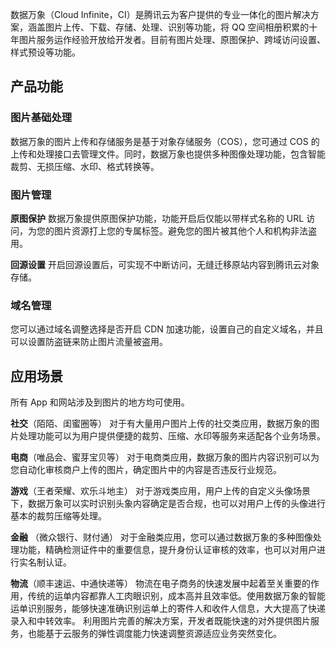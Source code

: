 
数据万象（Cloud Infinite，CI）是腾讯云为客户提供的专业一体化的图片解决方案，涵盖图片上传、下载、存储、处理、识别等功能，将 QQ 空间相册积累的十年图片服务运作经验开放给开发者。目前有图片处理、原图保护、跨域访问设置、样式预设等功能。

## 产品功能
### 图片基础处理
数据万象的图片上传和存储服务是基于对象存储服务（COS），您可通过 COS 的上传和处理接口去管理文件。同时，数据万象也提供多种图像处理功能，包含智能裁剪、无损压缩、水印、格式转换等。

### 图片管理
**原图保护**
数据万象提供原图保护功能，功能开启后仅能以带样式名称的 URL 访问，为您的图片资源打上您的专属标签。避免您的图片被其他个人和机构非法盗用。

**回源设置**
开启回源设置后，可实现不中断访问，无缝迁移原站内容到腾讯云对象存储。

### 域名管理
您可以通过域名调整选择是否开启 CDN 加速功能，设置自己的自定义域名，并且可以设置防盗链来防止图片流量被盗用。

## 应用场景
所有 App 和网站涉及到图片的地方均可使用。

**社交**（陌陌、闺蜜圈等）
对于有大量用户图片上传的社交类应用，数据万象的图片处理功能可以为用户提供便捷的裁剪、压缩、水印等服务来适配各个业务场景。

**电商**（唯品会、蜜芽宝贝等）
对于电商类应用，数据万象的图片内容识别可以为您自动化审核商户上传的图片，确定图片中的内容是否违反行业规范。

**游戏**（王者荣耀、欢乐斗地主）
对于游戏类应用，用户上传的自定义头像场景下，数据万象可以实时识别头象内容确定是否合规，也可以对用户上传的头像进行基本的裁剪压缩等处理。

**金融** （微众银行、财付通）
对于金融类应用，您可以通过数据万象的多种图像处理功能，精确检测证件中的重要信息，提升身份认证审核的效率，也可以对用户进行实名制认证。

**物流**（顺丰速运、中通快递等）
物流在电子商务的快速发展中起着至关重要的作用，传统的运单内容都靠人工肉眼识别，成本高并且效率低。使用数据万象的智能运单识别服务，能够快速准确识别运单上的寄件人和收件人信息，大大提高了快递录入和中转效率。
利用图片完善的解决方案，开发者既能快速的对外提供图片服务，也能基于云服务的弹性调度能力快速调整资源适应业务突然变化。
